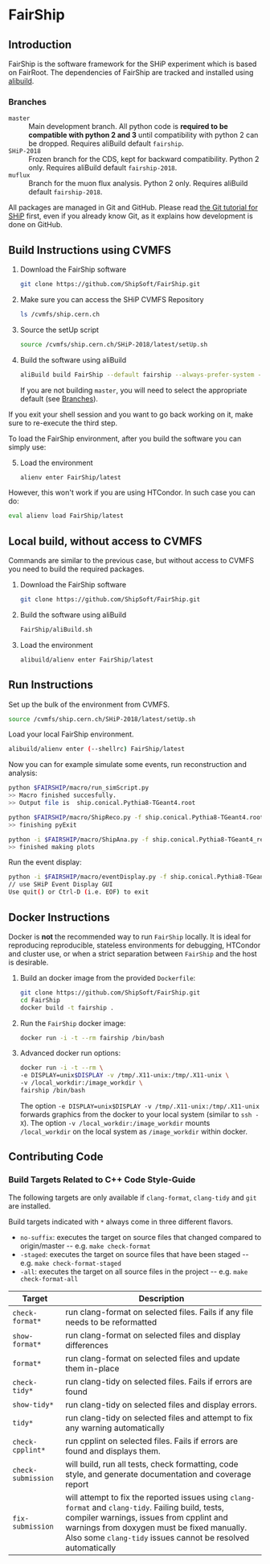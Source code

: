 # FairShip

## Introduction

FairShip is the software framework for the SHiP experiment which is based on
FairRoot. The dependencies of FairShip are tracked and installed using
[alibuild](https://alisw.github.io/alibuild/).

### Branches

<dl>
  <dt><code>master</code></dt>
  <dd>Main development branch.
      All python code is <b>required to be compatible with python 2 and 3</b> until compatibility with python 2 can be dropped.
      Requires aliBuild default <code>fairship</code>.</dd>
  <dt><code>SHiP-2018</code></dt>
  <dd>Frozen branch for the CDS, kept for backward compatibility. 
      Python 2 only.
      Requires aliBuild default <code>fairship-2018</code>.</dd>
  <dt><code>muflux</code></dt>
  <dd>Branch for the muon flux analysis.
      Python 2 only.
      Requires aliBuild default <code>fairship-2018</code>.</dd>
</dl>

All packages are managed in Git and GitHub. Please read [the Git tutorial for
SHiP](https://github.com/ShipSoft/FairShip/wiki/Git-Tutorial-for-SHiP) first,
even if you already know Git, as it explains how development is done on GitHub.

## Build Instructions using CVMFS

1. Download the FairShip software
    ```bash
    git clone https://github.com/ShipSoft/FairShip.git
    ```

2. Make sure you can access the SHiP CVMFS Repository
    ```bash
    ls /cvmfs/ship.cern.ch
    ```
3. Source the setUp script
    ```bash
    source /cvmfs/ship.cern.ch/SHiP-2018/latest/setUp.sh
    ```

4. Build the software using aliBuild
    ```bash
    aliBuild build FairShip --default fairship --always-prefer-system --config-dir $SHIPDIST
    ```
    If you are not building `master`, you will need to select the appropriate default (see [Branches](#branches)).

If you exit your shell session and you want to go back working on it, make sure to re-execute the third step.

To load the FairShip environment, after you build the software you can simply use:

5. Load the environment
    ```bash
    alienv enter FairShip/latest
    ```

However, this won't work if you are using HTCondor. In such case you can do:

```bash
eval alienv load FairShip/latest
```

## Local build, without access to CVMFS
Commands are similar to the previous case, but without access to CVMFS you need to build the required packages.
1. Download the FairShip software
    ```bash
    git clone https://github.com/ShipSoft/FairShip.git
    ```
2. Build the software using aliBuild
    ```bash
    FairShip/aliBuild.sh
    ```
3. Load the environment
    ```bash
    alibuild/alienv enter FairShip/latest
    ```
## Run Instructions

Set up the bulk of the environment from CVMFS.

```bash
source /cvmfs/ship.cern.ch/SHiP-2018/latest/setUp.sh
```

Load your local FairShip environment.

```bash
alibuild/alienv enter (--shellrc) FairShip/latest
```    

Now you can for example simulate some events, run reconstruction and analysis:

```bash
python $FAIRSHIP/macro/run_simScript.py
>> Macro finished succesfully.
>> Output file is  ship.conical.Pythia8-TGeant4.root

python $FAIRSHIP/macro/ShipReco.py -f ship.conical.Pythia8-TGeant4.root -g geofile_full.conical.Pythia8-TGeant4.root
>> finishing pyExit

python -i $FAIRSHIP/macro/ShipAna.py -f ship.conical.Pythia8-TGeant4_rec.root -g geofile_full.conical.Pythia8-TGeant4.root
>> finished making plots
```

Run the event display:

```bash
python -i $FAIRSHIP/macro/eventDisplay.py -f ship.conical.Pythia8-TGeant4_rec.root -g geofile_full.conical.Pythia8-TGeant4.root
// use SHiP Event Display GUI
Use quit() or Ctrl-D (i.e. EOF) to exit
```

## Docker Instructions

Docker is **not** the recommended way to run `FairShip` locally. It is ideal
for reproducing reproducible, stateless environments for debugging, HTCondor
and cluster use, or when a strict separation between `FairShip` and the host is
desirable.

1. Build an docker image from the provided `Dockerfile`:
    ```bash
    git clone https://github.com/ShipSoft/FairShip.git
    cd FairShip
    docker build -t fairship .
    ``` 
2. Run the `FairShip` docker image:
    ```bash
    docker run -i -t --rm fairship /bin/bash
    ``` 
3. Advanced docker run options:
    ```bash
    docker run -i -t --rm \
    -e DISPLAY=unix$DISPLAY -v /tmp/.X11-unix:/tmp/.X11-unix \
    -v /local_workdir:/image_workdir \
    fairship /bin/bash
    ``` 
    The option `-e DISPLAY=unix$DISPLAY -v /tmp/.X11-unix:/tmp/.X11-unix` forwards graphics from the docker to your local system (similar to `ssh -X`). The option `-v /local_workdir:/image_workdir` mounts `/local_workdir` on the local system as `/image_workdir` within docker.

## Contributing Code

### Build Targets Related to C++ Code Style-Guide

The following targets are only available if `clang-format`, `clang-tidy` and `git` are installed.

Build targets indicated with `*` always come in three different flavors.
  * `no-suffix`: executes the target on source files that changed compared to origin/master -- e.g. `make check-format`
  * `-staged`: executes the target on source files that have been staged -- e.g. `make check-format-staged`
  * `-all`: executes the target on all source files in the project -- e.g. `make check-format-all`

| Target          | Description  |
| --------------- | ------------ |
| `check-format*` | run clang-format on selected files. Fails if any file needs to be reformatted |
| `show-format*` | run clang-format on selected files and display differences |
| `format*` | run clang-format on selected files and update them in-place |
| `check-tidy*` | run clang-tidy on selected files. Fails if errors are found |
| `show-tidy*` | run clang-tidy on selected files and display errors. |
| `tidy*` | run clang-tidy on selected files and attempt to fix any warning automatically |
| `check-cpplint*` | run cpplint on selected files. Fails if errors are found and displays them. |
| `check-submission` | will build, run all tests, check formatting, code style, and generate documentation and coverage report |
| `fix-submission` | will attempt to fix the reported issues using `clang-format` and `clang-tidy`. Failing build, tests, compiler warnings, issues from cpplint and warnings from doxygen must be fixed manually. Also some `clang-tidy` issues cannot be resolved automatically |
